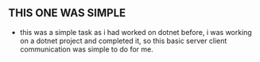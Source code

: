 ## THIS ONE WAS SIMPLE
- this was a simple task as i had worked on dotnet before, i was working on a dotnet project and completed it, so this basic server client communication was simple to do for me.